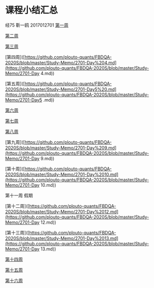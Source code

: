 # 课程小结汇总
经75 靳一鸥 2017012701
[第一周](https://github.com/plouto-quants/FBDQA-2020S/blob/master/Study-Memo/2701-Day%201.md)

[第二周](https://github.com/plouto-quants/FBDQA-2020S/blob/master/Study-Memo/2701_Day2.md)

[第三周](https://github.com/plouto-quants/FBDQA-2020S/blob/master/Study-Memo/2701-Day3.md)

[第四周]([https://github.com/plouto-quants/FBDQA-2020S/blob/master/Study-Memo/2701-Day%204.md](https://github.com/plouto-quants/FBDQA-2020S/blob/master/Study-Memo/2701-Day 4.md))

[第五周]([https://github.com/plouto-quants/FBDQA-2020S/blob/master/Study-Memo/2701-Day5%20.md](https://github.com/plouto-quants/FBDQA-2020S/blob/master/Study-Memo/2701-Day5 .md))

[第六周](https://github.com/plouto-quants/FBDQA-2020S/blob/master/Study-Memo/2701-Day6.md)

[第七周](https://github.com/plouto-quants/FBDQA-2020S/blob/master/Study-Memo/2701_Day7.md)

[第八周](https://github.com/plouto-quants/FBDQA-2020S/blob/master/Study-Memo/2701_Day8.md)

[第九周]([https://github.com/plouto-quants/FBDQA-2020S/blob/master/Study-Memo/2701-Day%209.md](https://github.com/plouto-quants/FBDQA-2020S/blob/master/Study-Memo/2701-Day 9.md))

[第十周]([https://github.com/plouto-quants/FBDQA-2020S/blob/master/Study-Memo/2701-Day%2010.md](https://github.com/plouto-quants/FBDQA-2020S/blob/master/Study-Memo/2701-Day 10.md))

第十一周 假期

[第十二周]([https://github.com/plouto-quants/FBDQA-2020S/blob/master/Study-Memo/2701-Day%2012.md](https://github.com/plouto-quants/FBDQA-2020S/blob/master/Study-Memo/2701-Day 12.md))

[第十三周]([https://github.com/plouto-quants/FBDQA-2020S/blob/master/Study-Memo/2701-Day%2013.md](https://github.com/plouto-quants/FBDQA-2020S/blob/master/Study-Memo/2701-Day 13.md))

[第十四周](https://github.com/plouto-quants/FBDQA-2020S/blob/master/Study-Memo/2701-Day14.md)

[第十五周](https://github.com/plouto-quants/FBDQA-2020S/blob/master/Study-Memo/2701-Day15.md)

[第十六周](https://github.com/plouto-quants/FBDQA-2020S/blob/master/Study-Memo/2701-Day16.md)




